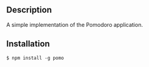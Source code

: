 ## Description

A simple implementation of the Pomodoro application.

## Installation

```
$ npm install -g pomo
```

